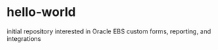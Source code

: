 # hello-world
initial repository
interested in Oracle EBS custom forms, reporting, and integrations
